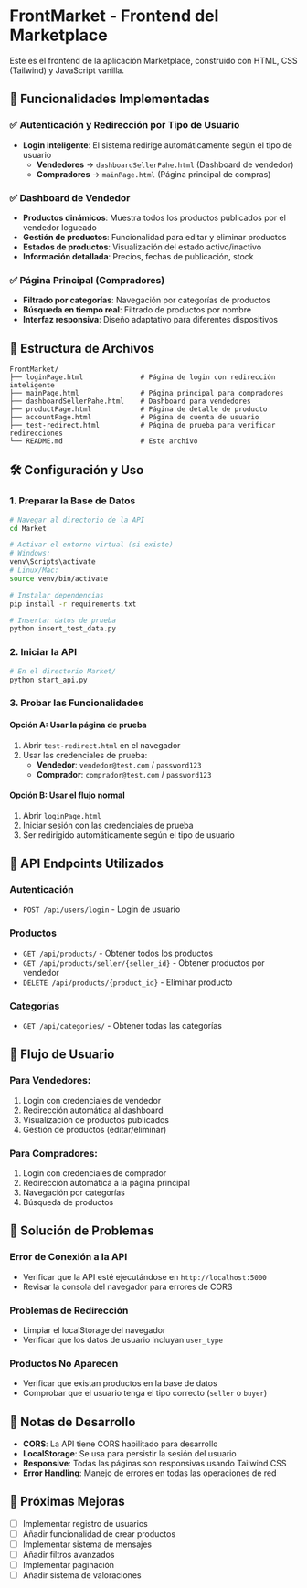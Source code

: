 # FrontMarket - Frontend del Marketplace

Este es el frontend de la aplicación Marketplace, construido con HTML, CSS (Tailwind) y JavaScript vanilla.

## 🚀 Funcionalidades Implementadas

### ✅ Autenticación y Redirección por Tipo de Usuario
- **Login inteligente**: El sistema redirige automáticamente según el tipo de usuario
  - **Vendedores** → `dashboardSellerPahe.html` (Dashboard de vendedor)
  - **Compradores** → `mainPage.html` (Página principal de compras)

### ✅ Dashboard de Vendedor
- **Productos dinámicos**: Muestra todos los productos publicados por el vendedor logueado
- **Gestión de productos**: Funcionalidad para editar y eliminar productos
- **Estados de productos**: Visualización del estado activo/inactivo
- **Información detallada**: Precios, fechas de publicación, stock

### ✅ Página Principal (Compradores)
- **Filtrado por categorías**: Navegación por categorías de productos
- **Búsqueda en tiempo real**: Filtrado de productos por nombre
- **Interfaz responsiva**: Diseño adaptativo para diferentes dispositivos

## 📁 Estructura de Archivos

```
FrontMarket/
├── loginPage.html              # Página de login con redirección inteligente
├── mainPage.html               # Página principal para compradores
├── dashboardSellerPahe.html    # Dashboard para vendedores
├── productPage.html            # Página de detalle de producto
├── accountPage.html            # Página de cuenta de usuario
├── test-redirect.html          # Página de prueba para verificar redirecciones
└── README.md                   # Este archivo
```

## 🛠️ Configuración y Uso

### 1. Preparar la Base de Datos
```bash
# Navegar al directorio de la API
cd Market

# Activar el entorno virtual (si existe)
# Windows:
venv\Scripts\activate
# Linux/Mac:
source venv/bin/activate

# Instalar dependencias
pip install -r requirements.txt

# Insertar datos de prueba
python insert_test_data.py
```

### 2. Iniciar la API
```bash
# En el directorio Market/
python start_api.py
```

### 3. Probar las Funcionalidades

#### Opción A: Usar la página de prueba
1. Abrir `test-redirect.html` en el navegador
2. Usar las credenciales de prueba:
   - **Vendedor**: `vendedor@test.com` / `password123`
   - **Comprador**: `comprador@test.com` / `password123`

#### Opción B: Usar el flujo normal
1. Abrir `loginPage.html`
2. Iniciar sesión con las credenciales de prueba
3. Ser redirigido automáticamente según el tipo de usuario

## 🔧 API Endpoints Utilizados

### Autenticación
- `POST /api/users/login` - Login de usuario

### Productos
- `GET /api/products/` - Obtener todos los productos
- `GET /api/products/seller/{seller_id}` - Obtener productos por vendedor
- `DELETE /api/products/{product_id}` - Eliminar producto

### Categorías
- `GET /api/categories/` - Obtener todas las categorías

## 🎯 Flujo de Usuario

### Para Vendedores:
1. Login con credenciales de vendedor
2. Redirección automática al dashboard
3. Visualización de productos publicados
4. Gestión de productos (editar/eliminar)

### Para Compradores:
1. Login con credenciales de comprador
2. Redirección automática a la página principal
3. Navegación por categorías
4. Búsqueda de productos

## 🐛 Solución de Problemas

### Error de Conexión a la API
- Verificar que la API esté ejecutándose en `http://localhost:5000`
- Revisar la consola del navegador para errores de CORS

### Problemas de Redirección
- Limpiar el localStorage del navegador
- Verificar que los datos de usuario incluyan `user_type`

### Productos No Aparecen
- Verificar que existan productos en la base de datos
- Comprobar que el usuario tenga el tipo correcto (`seller` o `buyer`)

## 📝 Notas de Desarrollo

- **CORS**: La API tiene CORS habilitado para desarrollo
- **LocalStorage**: Se usa para persistir la sesión del usuario
- **Responsive**: Todas las páginas son responsivas usando Tailwind CSS
- **Error Handling**: Manejo de errores en todas las operaciones de red

## 🔮 Próximas Mejoras

- [ ] Implementar registro de usuarios
- [ ] Añadir funcionalidad de crear productos
- [ ] Implementar sistema de mensajes
- [ ] Añadir filtros avanzados
- [ ] Implementar paginación
- [ ] Añadir sistema de valoraciones 